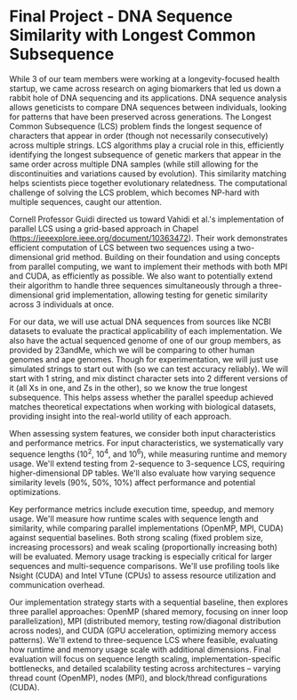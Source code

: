 # Final Project - DNA Sequence Similarity with Longest Common Subsequence

While 3 of our team members were working at a longevity-focused health startup, we came across research on aging biomarkers that led us down a rabbit hole of DNA sequencing and its applications. DNA sequence analysis allows geneticists to compare DNA sequences between individuals, looking for patterns that have been preserved across generations. The Longest Common Subsequence (LCS) problem finds the longest sequence of characters that appear in order (though not necessarily consecutively) across multiple strings. LCS algorithms play a crucial role in this, efficiently identifying the longest subsequence of genetic markers that appear in the same order across multiple DNA samples (while still allowing for the discontinuities and variations caused by evolution). This similarity matching helps scientists piece together evolutionary relatedness. The computational challenge of solving the LCS problem, which becomes NP-hard with multiple sequences, caught our attention.

Cornell Professor Guidi directed us toward Vahidi et al.'s implementation of parallel LCS using a grid-based approach in Chapel (https://ieeexplore.ieee.org/document/10363472). Their work demonstrates efficient computation of LCS between two sequences using a two-dimensional grid method. Building on their foundation and using concepts from parallel computing, we want to implement their methods with both MPI and CUDA, as efficiently as possible. We also want to potentially extend their algorithm to handle three sequences simultaneously through a three-dimensional grid implementation, allowing testing for genetic similarity across 3 individuals at once. 

For our data, we will use actual DNA sequences from sources like NCBI datasets to evaluate the practical applicability of each implementation. We also have the actual sequenced genome of one of our group members, as provided by 23andMe, which we will be comparing to other human genomes and ape genomes. Though for experimentation, we will just use simulated strings to start out with (so we can test accuracy reliably). We will start with 1 string, and mix distinct character sets into 2 different versions of it (all Xs in one, and Zs in the other), so we know the true longest subsequence. This helps assess whether the parallel speedup achieved matches theoretical expectations when working with biological datasets, providing insight into the real-world utility of each approach.

When assessing system features, we consider both input characteristics and performance metrics. For input characteristics, we systematically vary sequence lengths ($10^2$, $10^4$, and $10^6$), while measuring runtime and memory usage. We'll extend testing from 2-sequence to 3-sequence LCS, requiring higher-dimensional DP tables. We'll also evaluate how varying sequence similarity levels (90%, 50%, 10%) affect performance and potential optimizations.

Key performance metrics include execution time, speedup, and memory usage. We'll measure how runtime scales with sequence length and similarity, while comparing parallel implementations (OpenMP, MPI, CUDA) against sequential baselines. Both strong scaling (fixed problem size, increasing processors) and weak scaling (proportionally increasing both) will be evaluated. Memory usage tracking is especially critical for larger sequences and multi-sequence comparisons. We'll use profiling tools like Nsight (CUDA) and Intel VTune (CPUs) to assess resource utilization and communication overhead.

Our implementation strategy starts with a sequential baseline, then explores three parallel approaches: OpenMP (shared memory, focusing on inner loop parallelization), MPI (distributed memory, testing row/diagonal distribution across nodes), and CUDA (GPU acceleration, optimizing memory access patterns). We'll extend to three-sequence LCS where feasible, evaluating how runtime and memory usage scale with additional dimensions. Final evaluation will focus on sequence length scaling, implementation-specific bottlenecks, and detailed scalability testing across architectures – varying thread count (OpenMP), nodes (MPI), and block/thread configurations (CUDA).